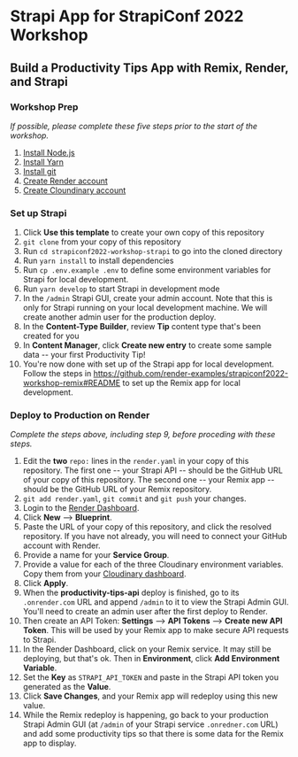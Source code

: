 # Strapi App for StrapiConf 2022 Workshop
## Build a Productivity Tips App with Remix, Render, and Strapi

### Workshop Prep

*If possible, please complete these five steps prior to the start of the workshop.*

1. [Install Node.js](https://nodejs.org/en/download/)
2. [Install Yarn](https://classic.yarnpkg.com/lang/en/docs/install/)
3. [Install git](https://git-scm.com/downloads)
4. [Create Render account](https://dashboard.render.com/register)
5. [Create Cloundinary account](https://cloudinary.com/users/register/free)

### Set up Strapi

1. Click **Use this template** to create your own copy of this repository
2. `git clone` from your copy of this repository
3. Run `cd strapiconf2022-workshop-strapi` to go into the cloned directory
4. Run `yarn install` to install dependencies
5. Run `cp .env.example .env` to define some environment variables for Strapi for local development.
6. Run `yarn develop` to start Strapi in development mode
7. In the `/admin` Strapi GUI, create your admin account. Note that this is only for Strapi running on your local development machine. We will create another admin user for the production deploy.
8. In the **Content-Type Builder**, review **Tip** content type that's been created for you
9. In **Content Manager**, click **Create new entry** to create some sample data -- your first Productivity Tip!
10. You're now done with set up of the Strapi app for local development. Follow the steps in https://github.com/render-examples/strapiconf2022-workshop-remix#README to set up the Remix app for local development.

### Deploy to Production on Render

*Complete the steps above, including step 9, before proceding with these steps.*

1. Edit the **two** `repo:` lines in the `render.yaml` in your copy of this repository. The first one -- your Strapi API -- should be the GitHub URL of your copy of this repository. The second one -- your Remix app -- should be the GitHub URL of your Remix repository.
2. `git add render.yaml`, `git commit` and `git push` your changes.
3. Login to the [Render Dashboard](https://dashboard.render.com).
4. Click **New** --> **Blueprint**.
5. Paste the URL of your copy of this repository, and click the resolved repository. If you have not already, you will need to connect your GitHub account with Render.
6. Provide a name for your **Service Group**.
7. Provide a value for each of the three Cloudinary environment variables. Copy them from your [Cloudinary dashboard](https://cloudinary.com/console/).
8. Click **Apply**.
9. When the **productivity-tips-api** deploy is finished, go to its `.onrender.com` URL and append `/admin` to it to view the Strapi Admin GUI. You'll need to create an admin user after the first deploy to Render.
10. Then create an API Token: **Settings** --> **API Tokens** --> **Create new API Token**. This will be used by your Remix app to make secure API requests to Strapi.
11. In the Render Dashboard, click on your Remix service. It may still be deploying, but that's ok. Then in **Environment**, click **Add Environment Variable**.
12. Set the **Key** as `STRAPI_API_TOKEN` and paste in the Strapi API token you generated as the **Value**.
13. Click **Save Changes**, and your Remix app will redeploy using this new value.
14. While the Remix redeploy is happening, go back to your production Strapi Admin GUI (at `/admin` of your Strapi service `.onredner.com` URL) and add some productivity tips so that there is some data for the Remix app to display.